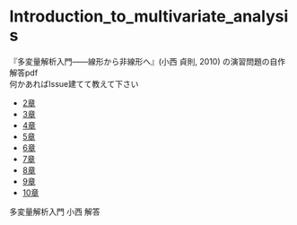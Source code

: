 # Introduction_to_multivariate_analysis
『多変量解析入門――線形から非線形へ』(小西 貞則, 2010) の演習問題の自作解答pdf <br>
何かあればIssue建てて教えて下さい

- [2章](https://github.com/hiremasa/Introduction_to_multivariate_analysis/tree/main/chap2)
- [3章](https://github.com/hiremasa/Introduction_to_multivariate_analysis/tree/main/chap3)
- [4章](https://github.com/hiremasa/Introduction_to_multivariate_analysis/tree/main/chap4)
- [5章](https://github.com/hiremasa/Introduction_to_multivariate_analysis/tree/main/chap5)
- [6章](https://github.com/hiremasa/Introduction_to_multivariate_analysis/tree/main/chap6)
- [7章](https://github.com/hiremasa/Introduction_to_multivariate_analysis/tree/main/chap7)
- [8章](https://github.com/hiremasa/Introduction_to_multivariate_analysis/tree/main/chap8)
- [9章](https://github.com/hiremasa/Introduction_to_multivariate_analysis/tree/main/chap9)
- [10章](https://github.com/hiremasa/Introduction_to_multivariate_analysis/tree/main/chap10)

多変量解析入門 小西 解答
